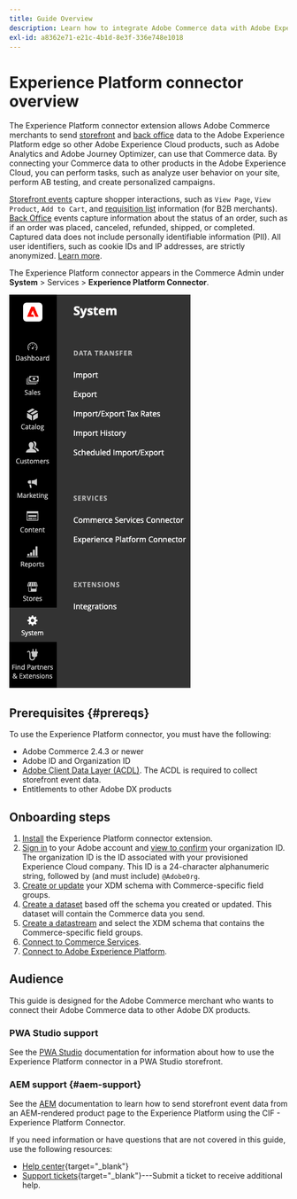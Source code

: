 ```yaml
---
title: Guide Overview
description: Learn how to integrate Adobe Commerce data with Adobe Experience Platform using the Experience Platform connector.
exl-id: a8362e71-e21c-4b1d-8e3f-336e748e1018
---
```

# Experience Platform connector overview

The Experience Platform connector extension allows Adobe Commerce merchants to send [storefront](events.md#storefront-events) and [back office](events.md#back-office-events) data to the Adobe Experience Platform edge so other Adobe Experience Cloud products, such as Adobe Analytics and Adobe Journey Optimizer, can use that Commerce data. By connecting your Commerce data to other products in the Adobe Experience Cloud, you can perform tasks, such as analyze user behavior on your site, perform AB testing, and create personalized campaigns.

[Storefront events](events.md#storefront-events) capture shopper interactions, such as `View Page`, `View Product`, `Add to Cart`, and [requisition list](events.md#b2b-events) information (for B2B merchants). [Back Office](events.md#back-office-events) events capture information about the status of an order, such as if an order was placed, canceled, refunded, shipped, or completed. Captured data does not include personally identifiable information (PII). All user identifiers, such as cookie IDs and IP addresses, are strictly anonymized. [Learn more](https://www.adobe.com/privacy/experience-cloud.html).

The Experience Platform connector appears in the Commerce Admin under **System** > Services > **Experience Platform Connector**. 

![Experience Platform connector extension Admin view](assets/epc-adminui.png)

## Prerequisites {#prereqs}

To use the Experience Platform connector, you must have the following:

- Adobe Commerce 2.4.3 or newer
- Adobe ID and Organization ID
- [Adobe Client Data Layer (ACDL)](https://experienceleague.adobe.com/docs/experience-platform/tags/extensions/client/client-data-layer/overview.html). The ACDL is required to collect storefront event data.
- Entitlements to other Adobe DX products

## Onboarding steps

1. [Install](install.md) the Experience Platform connector extension.
1. [Sign in](https://helpx.adobe.com/manage-account/using/access-adobe-id-account.html) to your Adobe account and [view to confirm](https://experienceleague.adobe.com/docs/core-services/interface/administration/organizations.html#concept_EA8AEE5B02CF46ACBDAD6A8508646255) your organization ID. The organization ID is the ID associated with your provisioned Experience Cloud company. This ID is a 24-character alphanumeric string, followed by (and must include) `@AdobeOrg`.
1. [Create or update](update-xdm.md) your XDM schema with Commerce-specific field groups.
1. [Create a dataset](https://experienceleague.adobe.com/docs/platform-learn/implement-mobile-sdk/experience-cloud/platform.html#create-a-dataset) based off the schema you created or updated. This dataset will contain the Commerce data you send.
1. [Create a datastream](https://experienceleague.adobe.com/docs/experience-platform/edge/datastreams/overview.html) and select the XDM schema that contains the Commerce-specific field groups.
1. [Connect to Commerce Services](../landing/saas.md).
1. [Connect to Adobe Experience Platform](connect-data.md).

## Audience

This guide is designed for the Adobe Commerce merchant who wants to connect their Adobe Commerce data to other Adobe DX products.

### PWA Studio support

See the [PWA Studio](https://developer.adobe.com/commerce/pwa-studio/integrations/adobe-commerce/aep/) documentation for information about how to use the Experience Platform connector in a PWA Studio storefront.

### AEM support {#aem-support}

See the [AEM](https://experienceleague.adobe.com/docs/experience-manager-cloud-service/content/content-and-commerce/integrations/aep.html) documentation to learn how to send storefront event data from an AEM-rendered product page to the Experience Platform using the CIF - Experience Platform Connector.

If you need information or have questions that are not covered in this guide, use the following resources:

- [Help center](https://experienceleague.adobe.com/docs/commerce-knowledge-base/kb/overview.html){target="_blank"}
- [Support tickets](https://experienceleague.adobe.com/docs/commerce-knowledge-base/kb/help-center-guide/magento-help-center-user-guide.html#submit-ticket){target="_blank"}---Submit a ticket to receive additional help.
